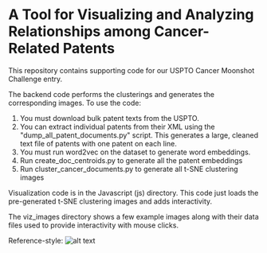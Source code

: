 # A Tool for Visualizing and Analyzing Relationships among Cancer-Related Patents

This repository contains supporting code for our USPTO Cancer Moonshot Challenge entry.

The backend code performs the clusterings and generates the corresponding images.  To use the code:

  1. You must download bulk patent texts from the USPTO.  
  2. You can extract individual patents from their XML using the "dump_all_patent_documents.py" script. This generates a large, cleaned text file of patents with one patent on each line.  
  3. You must run word2vec on the dataset to generate word embeddings.
  4. Run create_doc_centroids.py to generate all the patent embeddings
  5. Run cluster_cancer_documents.py to generate all t-SNE clustering images

Visualization code is in the Javascript (js) directory.  This code just loads the pre-generated t-SNE clustering images and adds interactivity.

The viz_images directory shows a few example images along with their data files used to provide interactivity with mouse clicks.

Reference-style: 
![alt text][logo]

[logo]: http://cs.coloradocollege.edu/~mwhitehead/CancerMoonshot/viz_images/cell.png "Visualization for Patents matching CELL"
